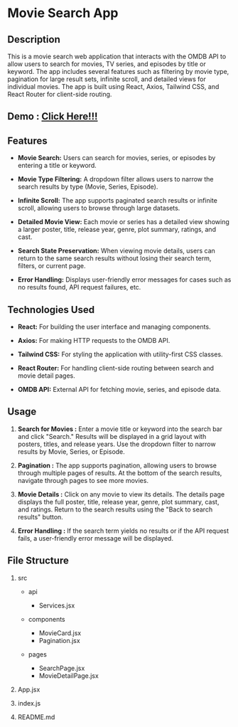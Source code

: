 # Movie Search App


## Description

This is a movie search web application that interacts with the OMDB API to allow users to search for movies, TV series, and episodes by title or keyword. The app includes several features such as filtering by movie type, pagination for large result sets, infinite scroll, and detailed views for individual movies. The app is built using React, Axios, Tailwind CSS, and React Router for client-side routing.

## Demo : [Click Here!!!](https://movies-searchappreact.netlify.app/)

## Features

- **Movie Search:** Users can search for movies, series, or episodes by entering a title or keyword.
  
- **Movie Type Filtering:** A dropdown filter allows users to narrow the search results by type (Movie, Series, Episode).
  
- **Infinite Scroll:** The app supports paginated search results or infinite scroll, allowing users to browse through large datasets.
  
- **Detailed Movie View:** Each movie or series has a detailed view showing a larger poster, title, release year, genre, plot summary, ratings, and cast.
  
- **Search State Preservation:** When viewing movie details, users can return to the same search results without losing their search term, filters, or current page.
  
- **Error Handling:** Displays user-friendly error messages for cases such as no results found, API request failures, etc.


## Technologies Used

- **React:** For building the user interface and managing components.
  
- **Axios:** For making HTTP requests to the OMDB API.
  
- **Tailwind CSS:** For styling the application with utility-first CSS classes.
  
- **React Router:** For handling client-side routing between search and movie detail pages.
  
- **OMDB API:** External API for fetching movie, series, and episode data.

## Usage
1. **Search for Movies :** Enter a movie title or keyword into the search bar and click "Search." Results will be displayed in a grid layout with posters, titles, and release years.
Use the dropdown filter to narrow results by Movie, Series, or Episode.

2. **Pagination :** The app supports pagination, allowing users to browse through multiple pages of results.
At the bottom of the search results, navigate through pages to see more movies.

3. **Movie Details :** Click on any movie to view its details. The details page displays the full poster, title, release year, genre, plot summary, cast, and ratings.
Return to the search results using the "Back to search results" button.

4. **Error Handling :**
If the search term yields no results or if the API request fails, a user-friendly error message will be displayed.


## File Structure

1. src
   
   - api
     - Services.jsx
       
    - components
      - MovieCard.jsx
      - Pagination.jsx
        
    - pages
      - SearchPage.jsx  
      - MovieDetailPage.jsx
        
2. App.jsx
              
3. index.js
              
4. README.md

